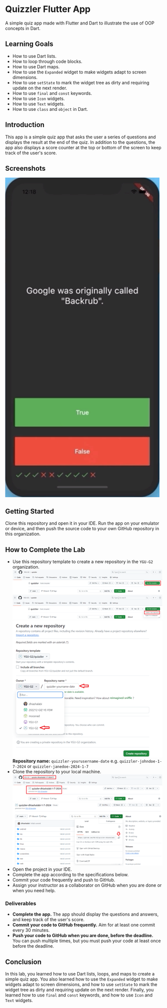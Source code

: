 # Quizzler Flutter App

A simple quiz app made with Flutter and Dart to illustrate the use of OOP concepts in Dart.

## Learning Goals

- How to use Dart lists.
- How to loop through code blocks.
- How to use Dart maps.
- How to use the `Expanded` widget to make widgets adapt to screen dimensions.
- How to use `setState` to mark the widget tree as dirty and requiring update on the next render.
- How to use `final` and `const` keywords.
- How to use `Icon` widgets.
- How to use `Text` widgets.
- How to use `class` and `object` in Dart.

## Introduction

This app is a simple quiz app that asks the user a series of questions and displays the result at the end of the quiz.
In addition to the questions, the app also displays a score counter at the top or bottom of the screen to keep track of the user's score.

## Screenshots
![Screenshot 1](screenshots/app.png)

## Getting Started
Clone this repository and open it in your IDE. Run the app on your emulator or device, and then push the source code to your own GitHub repository in this organization.

## How to Complete the Lab
- Use this repository template to create a new repository in the `YGU-G2` organization.
![Use the repository template](screenshots/1.png)
![Create a new repository](screenshots/2.png)
![Select the organization](screenshots/3.png)
**Repository name:** `quizzler-yourusername-date`
e.g. `quizzler-johndoe-1-7-2024`
or `quizzler-janedoe-2024-1-7`
- Clone the repository to your local machine.
![Clone the repository](screenshots/4.png)
![Clone the repository](screenshots/5.png)
- Open the project in your IDE.
- Complete the app according to the specifications below.
- Commit your code frequently and push to GitHub.
- Assign your instructor as a collaborator on GitHub when you are done or when you need help.

### Deliverables
- **Complete the app.** The app should display the questions and answers, and keep track of the user's score.
- **Commit your code to GitHub frequently.** Aim for at least one commit every 30 minutes.
- **Push your code to GitHub when you are done, before the deadline.** You can push multiple times, but you must push your code at least once before the deadline.

## Conclusion
In this lab, you learned how to use Dart lists, loops, and maps to create a simple quiz app. You also learned how to use the `Expanded` widget to make widgets adapt to screen dimensions, and how to use `setState` to mark the widget tree as dirty and requiring update on the next render. Finally, you learned how to use `final` and `const` keywords, and how to use `Icon` and `Text` widgets.